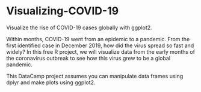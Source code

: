 # Visualizing-COVID-19
Visualize the rise of COVID-19 cases globally with ggplot2.

Within months, COVID-19 went from an epidemic to a pandemic. From the first identified case in December 2019, how did the virus spread so fast and widely? In this free R project, we will visualize data from the early months of the coronavirus outbreak to see how this virus grew to be a global pandemic.

This DataCamp project assumes you can manipulate data frames using dplyr and make plots using ggplot2.

